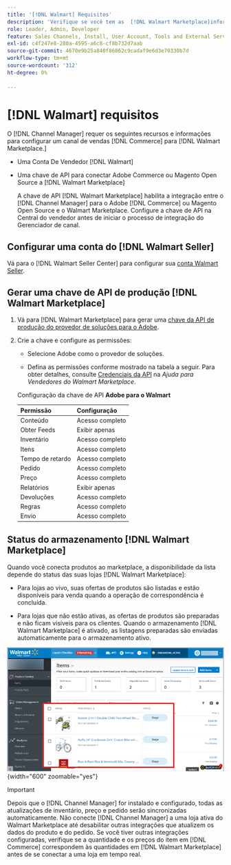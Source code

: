 ```yaml
---
title: '[!DNL Walmart] Requisitos'
description: 'Verifique se você tem as  [!DNL Walmart Marketplace]informações e os recursos necessários para integrar ao Gerenciador de Canais.'
role: Leader, Admin, Developer
feature: Sales Channels, Install, User Account, Tools and External Services
exl-id: c4f247e8-280a-4595-a6c8-cf8b732d7aab
source-git-commit: 4670e9b25a840f86862c9cadaf9e6d3e70330b7d
workflow-type: tm+mt
source-wordcount: '312'
ht-degree: 0%

---
```


# [!DNL Walmart] requisitos

O [!DNL Channel Manager] requer os seguintes recursos e informações para configurar um canal de vendas [!DNL Commerce] para [!DNL Walmart Marketplace.]

* Uma Conta De Vendedor [!DNL Walmart]

* Uma chave de API para conectar Adobe Commerce ou Magento Open Source a [!DNL Walmart Marketplace]

  A chave de API [!DNL Walmart Marketplace] habilita a integração entre o [!DNL Channel Manager] para o Adobe [!DNL Commerce] ou Magento Open Source e o Walmart Marketplace. Configure a chave de API na Central do vendedor antes de iniciar o processo de integração do Gerenciador de canal.

## Configurar uma conta do [!DNL Walmart Seller]

Vá para o [!DNL Walmart Seller Center] para configurar sua [conta Walmart Seller](https://seller.walmart.com/signup?q=&amp;origin=solution_provider&amp;src=0014M00001zivMp).

## Gerar uma chave de API de produção [!DNL Walmart Marketplace]

1. Vá para [!DNL Walmart Marketplace] para gerar uma [chave da API de produção do provedor de soluções para o Adobe](https://developer.walmart.com/#preloginModal?redirectUri=https%3A%2F%2Fdeveloper.walmart.com%2Faccount%2FgenerateKey).

1. Crie a chave e configure as permissões:

   * Selecione Adobe como o provedor de soluções.

   * Defina as permissões conforme mostrado na tabela a seguir. Para obter detalhes, consulte [Credenciais da API](https://sellerhelp.walmart.com/seller/s/guide?article=000006422) na _Ajuda para Vendedores do Walmart Marketplace_.

   Configuração da chave de API **Adobe para o Walmart**

   | **Permissão** | **Configuração** |
   |----------------|-------------|
   | Conteúdo | Acesso completo |
   | Obter Feeds | Exibir apenas |
   | Inventário | Acesso completo |
   | Itens | Acesso completo |
   | Tempo de retardo | Acesso completo |
   | Pedido | Acesso completo |
   | Preço | Acesso completo |
   | Relatórios | Exibir apenas |
   | Devoluções | Acesso completo |
   | Regras | Acesso completo |
   | Envio | Acesso completo |

## Status do armazenamento [!DNL Walmart Marketplace]

Quando você conecta produtos ao marketplace, a disponibilidade da lista depende do status das suas lojas [!DNL Walmart Marketplace]:

* Para lojas ao vivo, suas ofertas de produtos são listadas e estão disponíveis para venda quando a operação de correspondência é concluída.

* Para lojas que não estão ativas, as ofertas de produtos são preparadas e não ficam visíveis para os clientes. Quando o armazenamento [!DNL Walmart Marketplace] é ativado, as listagens preparadas são enviadas automaticamente para o armazenamento ativo.

![[!DNL Walmart Seller Central] produtos preparados](assets/walmart-seller-central-staged.png){width="600" zoomable="yes"}

>[!IMPORTANT]
>
>Depois que o [!DNL Channel Manager] for instalado e configurado, todas as atualizações de inventário, preço e pedido serão sincronizadas automaticamente. Não conecte [!DNL Channel Manager] a uma loja ativa do Walmart Marketplace até desabilitar outras integrações que atualizem os dados do produto e do pedido. Se você tiver outras integrações configuradas, verifique se a quantidade e os preços do item em [!DNL Commerce] correspondem às quantidades em [!DNL Walmart Marketplace] antes de se conectar a uma loja em tempo real.

